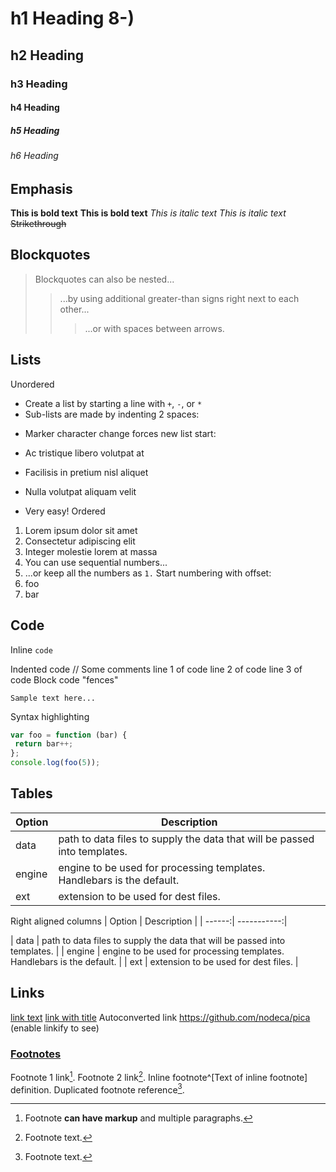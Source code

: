 # h1 Heading 8-)
## h2 Heading
### h3 Heading
#### h4 Heading
##### h5 Heading
###### h6 Heading

## Emphasis
**This is bold text**
__This is bold text__
*This is italic text*
_This is italic text_
~~Strikethrough~~
## Blockquotes

> Blockquotes can also be nested...
>> ...by using additional greater-than signs right next to each other...
> > > ...or with spaces between arrows.
## Lists
Unordered
+ Create a list by starting a line with `+`, `-`, or `*`
+ Sub-lists are made by indenting 2 spaces:
 - Marker character change forces new list start:
 * Ac tristique libero volutpat at
 + Facilisis in pretium nisl aliquet
 - Nulla volutpat aliquam velit
+ Very easy!
Ordered
1. Lorem ipsum dolor sit amet
2. Consectetur adipiscing elit
3. Integer molestie lorem at massa
1. You can use sequential numbers...
1. ...or keep all the numbers as `1.`
Start numbering with offset:
57. foo
1. bar
## Code
Inline `code`

Indented code
 // Some comments
 line 1 of code
 line 2 of code
 line 3 of code
Block code "fences"
```
Sample text here...
```
Syntax highlighting
``` js
var foo = function (bar) {
 return bar++;
};
console.log(foo(5));
```
## Tables
| Option | Description |
| ------ | ----------- |
| data | path to data files to supply the data that will be passed into templates. |
| engine | engine to be used for processing templates. Handlebars is the default. |
| ext | extension to be used for dest files. |
Right aligned columns
| Option | Description |
| ------:| -----------:|

| data | path to data files to supply the data that will be passed into templates. |
| engine | engine to be used for processing templates. Handlebars is the default. |
| ext | extension to be used for dest files. |
## Links
[link text](http://dev.nodeca.com)
[link with title](http://nodeca.github.io/pica/demo/ "title text!")
Autoconverted link https://github.com/nodeca/pica (enable linkify to see)
### [Footnotes](https://github.com/markdown-it/markdown-it-footnote)
Footnote 1 link[^first].
Footnote 2 link[^second].
Inline footnote^[Text of inline footnote] definition.
Duplicated footnote reference[^second].
[^first]: Footnote **can have markup**
 and multiple paragraphs.
[^second]: Footnote text.
